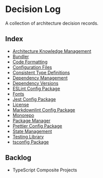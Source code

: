 # Decision Log

A collection of architecture decision records.

## Index

- [Architecture Knowledge Management](architecture-knowledge-management.md)
- [Bundler](bundler.md)
- [Code Formatting](code-formatting.md)
- [Configuration Files](configuration-files.md)
- [Consistent Type Definitions](consistent-type-definitions.md)
- [Dependency Management](dependency-management.md)
- [Dependency Versions](dependency-versions.md)
- [ESLint Config Package](eslint-config-package.md)
- [Fonts](fonts.md)
- [Jest Config Package](jest-config-package.md)
- [License](license.md)
- [Markdownlint Config Package](markdownlint-config-package.md)
- [Monorepo](monorepo.md)
- [Package Manager](package-manager.md)
- [Prettier Config Package](prettier-config-package.md)
- [State Management](state-management.md)
- [Testing Library](testing-library.md)
- [tsconfig Package](tsconfig-package.md)

## Backlog

- TypeScript Composite Projects
